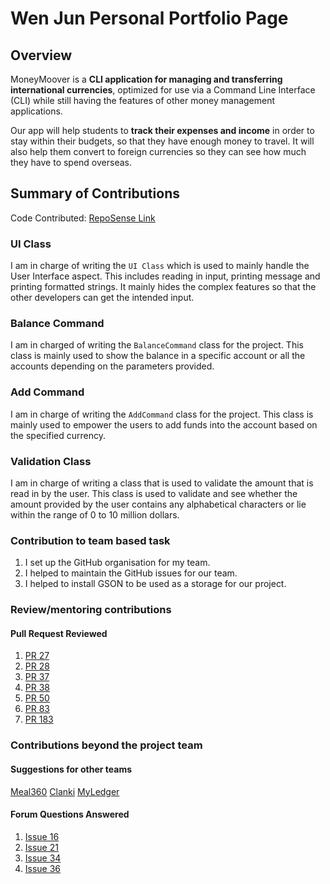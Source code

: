 # Wen Jun Personal Portfolio Page

## Overview

MoneyMoover is a **CLI application for managing and transferring international currencies**, optimized for use via a Command Line Interface (CLI) while still having the features of other money management applications.

Our app will help students to **track their expenses and income** in order to stay within their budgets, so that they have enough money to travel. It will also help them convert to foreign currencies so they can see how much they have to spend overseas.

## Summary of Contributions

Code Contributed: [RepoSense Link](https://nus-cs2113-ay2223s2.github.io/tp-dashboard/?search=woowenjun99&sort=groupTitle&sortWithin=title&timeframe=commit&mergegroup=&groupSelect=groupByRepos&breakdown=true&checkedFileTypes=docs~functional-code~test-code~other&since=2023-02-17)

### UI Class

I am in charge of writing the `UI Class` which is used to mainly handle the User Interface aspect. This includes reading in input, printing message and printing formatted strings. It mainly hides the complex features so that the other developers can get the intended input.

### Balance Command

I am in charged of writing the `BalanceCommand` class for the project. This class is mainly used to show the balance in a specific account or all the accounts depending on the parameters provided.

### Add Command

I am in charge of writing the `AddCommand` class for the project. This class is mainly used to empower the users to add funds into the account based on the specified currency.

### Validation Class

I am in charge of writing a class that is used to validate the amount that is read in by the user. This class is used to validate and see whether the amount provided by the user contains any alphabetical characters or lie within the range of 0 to 10 million dollars.

### Contribution to team based task

1. I set up the GitHub organisation for my team.
2. I helped to maintain the GitHub issues for our team.
3. I helped to install GSON to be used as a storage for our project.


### Review/mentoring contributions

#### Pull Request Reviewed

1. [PR 27](https://github.com/AY2223S2-CS2113-T13-1/tp/pull/27)
2. [PR 28](https://github.com/AY2223S2-CS2113-T13-1/tp/pull/28)
3. [PR 37](https://github.com/AY2223S2-CS2113-T13-1/tp/pull/37)
4. [PR 38](https://github.com/AY2223S2-CS2113-T13-1/tp/pull/38)
5. [PR 50](https://github.com/AY2223S2-CS2113-T13-1/tp/pull/50)
6. [PR 83](https://github.com/AY2223S2-CS2113-T13-1/tp/pull/83)
7. [PR 183](https://github.com/AY2223S2-CS2113-T13-1/tp/pull/183)

### Contributions beyond the project team

#### Suggestions for other teams

[Meal360](https://github.com/nus-cs2113-AY2223S2/tp/pull/44)
[Clanki](https://github.com/nus-cs2113-AY2223S2/tp/pull/36)
[MyLedger](https://github.com/woowenjun99/ped)

#### Forum Questions Answered

1. [Issue 16](https://github.com/nus-cs2113-AY2223S2/forum/issues/16#issuecomment-1407394745)
2. [Issue 21](https://github.com/nus-cs2113-AY2223S2/forum/issues/21#issuecomment-1413058531)
3. [Issue 34](https://github.com/nus-cs2113-AY2223S2/forum/issues/34#issuecomment-1463500291)
4. [Issue 36](https://github.com/nus-cs2113-AY2223S2/forum/issues/36#issuecomment-1465348359)
